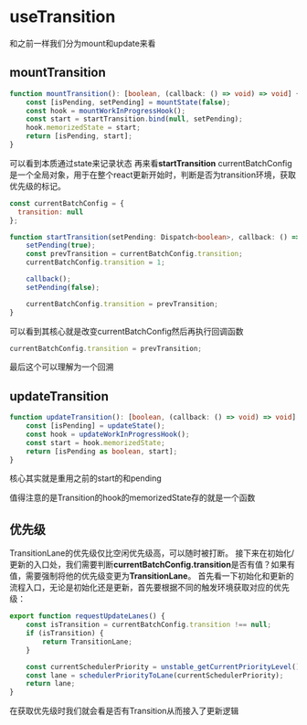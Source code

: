 # useTransition

和之前一样我们分为mount和update来看

## mountTransition
```typescript
function mountTransition(): [boolean, (callback: () => void) => void] {
    const [isPending, setPending] = mountState(false);
    const hook = mountWorkInProgressHook();
    const start = startTransition.bind(null, setPending);
    hook.memorizedState = start;
    return [isPending, start];
}
```
可以看到本质通过state来记录状态
再来看**startTransition**
currentBatchConfig是一个全局对象，用于在整个react更新开始时，判断是否为transition环境，获取优先级的标记。
```javascript
const currentBatchConfig = {
  transition: null
};
```
```typescript
function startTransition(setPending: Dispatch<boolean>, callback: () => void) {
    setPending(true);
    const prevTransition = currentBatchConfig.transition;
    currentBatchConfig.transition = 1;

    callback();
    setPending(false);

    currentBatchConfig.transition = prevTransition;
}
```
可以看到其核心就是改变currentBatchConfig然后再执行回调函数
```javascript
currentBatchConfig.transition = prevTransition;
```
最后这个可以理解为一个回溯
## updateTransition
```typescript
function updateTransition(): [boolean, (callback: () => void) => void] {
    const [isPending] = updateState();
    const hook = updateWorkInProgressHook();
    const start = hook.memorizedState;
    return [isPending as boolean, start];
}
```
核心其实就是重用之前的start的和pending

值得注意的是Transition的hook的memorizedState存的就是一个函数

## 优先级
TransitionLane的优先级仅比空闲优先级高，可以随时被打断。
接下来在初始化/更新的入口处，我们需要判断**currentBatchConfig.transition**是否有值？如果有值，需要强制将他的优先级变更为**TransitionLane**。
首先看一下初始化和更新的流程入口，无论是初始化还是更新，首先要根据不同的触发环境获取对应的优先级：

```javascript
export function requestUpdateLanes() {
	const isTransition = currentBatchConfig.transition !== null;
	if (isTransition) {
		return TransitionLane;
	}

	const currentSchedulerPriority = unstable_getCurrentPriorityLevel();
	const lane = schedulerPriorityToLane(currentSchedulerPriority);
	return lane;
}

```
在获取优先级时我们就会看是否有Transition从而接入了更新逻辑
